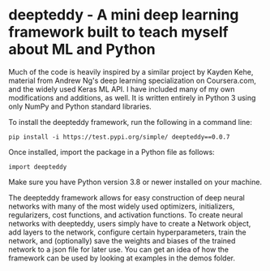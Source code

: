 # deepteddy - A mini deep learning framework built to teach myself about ML and Python

Much of the code is heavily inspired by a similar project by Kayden Kehe, material from Andrew Ng's deep learning specialization on Coursera.com, and the widely used Keras ML API. I have included many of my own modifications and additions, as well. It is written entirely in Python 3 using only NumPy and Python standard libraries.

To install the deepteddy framework, run the following in a command line:

``` 
pip install -i https://test.pypi.org/simple/ deepteddy==0.0.7
```

Once installed, import the package in a Python file as follows:

```
import deepteddy
```

Make sure you have Python version 3.8 or newer installed on your machine.

The deepteddy framework allows for easy construction of deep neural networks with many of the most widely used optimizers, initializers, regularizers, cost functions, and activation functions. To create neural networks with deepteddy, users simply have to create a Network object, add layers to the network, configure certain hyperparameters, train the network, and (optionally) save the weights and biases of the trained network to a json file for later use. You can get an idea of how the framework can be used by looking at examples in the demos folder.